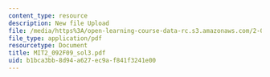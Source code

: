 ```yaml
---
content_type: resource
description: New file Upload
file: /media/https%3A/open-learning-course-data-rc.s3.amazonaws.com/2-092-finite-element-analysis-of-solids-and-fluids-i-fall-2009/b1bca3bb8d94a627ec9af841f3241e00_MIT2_092F09_sol3.pdf
file_type: application/pdf
resourcetype: Document
title: MIT2_092F09_sol3.pdf
uid: b1bca3bb-8d94-a627-ec9a-f841f3241e00
---
```


